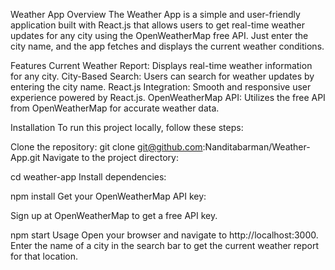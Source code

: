 Weather App
Overview
The Weather App is a simple and user-friendly application built with React.js that allows users to get real-time weather updates for any city using the OpenWeatherMap free API. Just enter the city name, and the app fetches and displays the current weather conditions.

Features
Current Weather Report: Displays real-time weather information for any city.
City-Based Search: Users can search for weather updates by entering the city name.
React.js Integration: Smooth and responsive user experience powered by React.js.
OpenWeatherMap API: Utilizes the free API from OpenWeatherMap for accurate weather data.

Installation
To run this project locally, follow these steps:

Clone the repository:
git clone git@github.com:Nanditabarman/Weather-App.git
Navigate to the project directory:

cd weather-app
Install dependencies:

npm install
Get your OpenWeatherMap API key:

Sign up at OpenWeatherMap to get a free API key.

npm start
Usage
Open your browser and navigate to http://localhost:3000.
Enter the name of a city in the search bar to get the current weather report for that location.
